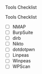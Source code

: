 Tools Checklist

Tools Checklist

- [ ] NMAP
- [ ] BurpSuite
- [ ] dirb
- [ ] Nikto
- [ ] dotdotpwn
- [ ] Linpeas
- [ ] Winpeas
- [ ] WPScan